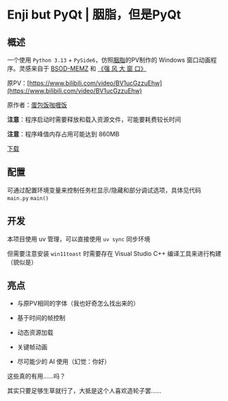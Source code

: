 
# Enji but PyQt | 胭脂，但是PyQt

## 概述

一个使用 `Python 3.13` + `PySide6`，仿照[胭脂](https://www.bilibili.com/video/BV1ucGzzuEhw/)的PV制作的 Windows 窗口动画程序。灵感来自于 [BSOD-MEMZ](https://github.com/BSOD-MEMZ) 和 [《强 风 大 窗 口》](https://github.com/SunnyDesignor/PowerfulWindSlickedBackHairCS-LX_Improve)

原PV：[https://www.bilibili.com/video/BV1ucGzzuEhw](https://www.bilibili.com/video/BV1ucGzzuEhw)

原作者：[蛋包饭咖喱饭](https://www.bilibili.com/video/BV1ucGzzuEhw/)

**注意**：程序启动时需要释放和载入资源文件，可能要耗费较长时间

**注意**：程序峰值内存占用可能达到 860MB

[下载](https://github.com/hxabcd/enji_but_pyqt/releases/download/latest/)

## 配置

可通过配置环境变量来控制任务栏显示/隐藏和部分调试选项，具体见代码 `main.py` `main()`

## 开发

本项目使用 uv 管理，可以直接使用 `uv sync` 同步环境

但需要注意安装 `win11toast` 时需要存在 Visual Studio C++ 编译工具来进行构建（貌似是）

## 亮点

* 与原PV相同的字体（我也好奇怎么找出来的）

* 基于时间的帧控制

* 动态资源加载

* 关键帧动画

* 尽可能少的 AI 使用（幻觉：你好）

这些真的有用……吗？

其实只要足够生草就行了，大抵是这个人喜欢造轮子罢……
